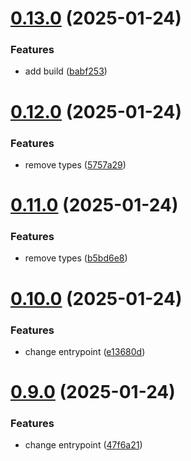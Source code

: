 # [0.13.0](https://github.com/barbaraschiavinato/accelerator-component-library/compare/v0.12.0...v0.13.0) (2025-01-24)


### Features

* add build ([babf253](https://github.com/barbaraschiavinato/accelerator-component-library/commit/babf253961ae3a4ff7919be11bf548404ceeb16e))



# [0.12.0](https://github.com/barbaraschiavinato/accelerator-component-library/compare/v0.11.0...v0.12.0) (2025-01-24)


### Features

* remove types ([5757a29](https://github.com/barbaraschiavinato/accelerator-component-library/commit/5757a29e9a6a0d1b9c776127a29bbef88a6972db))



# [0.11.0](https://github.com/barbaraschiavinato/accelerator-component-library/compare/v0.10.0...v0.11.0) (2025-01-24)


### Features

* remove types ([b5bd6e8](https://github.com/barbaraschiavinato/accelerator-component-library/commit/b5bd6e8d407bae5975d7e7e3bd98bd4e410b9628))



# [0.10.0](https://github.com/barbaraschiavinato/accelerator-component-library/compare/v0.9.0...v0.10.0) (2025-01-24)


### Features

* change entrypoint ([e13680d](https://github.com/barbaraschiavinato/accelerator-component-library/commit/e13680d8e4157137b77a1a0067bfd9765338f8ca))



# [0.9.0](https://github.com/barbaraschiavinato/accelerator-component-library/compare/v0.8.0...v0.9.0) (2025-01-24)


### Features

* change entrypoint ([47f6a21](https://github.com/barbaraschiavinato/accelerator-component-library/commit/47f6a218f96dee21a925deec1bb9b53af0c2026e))




